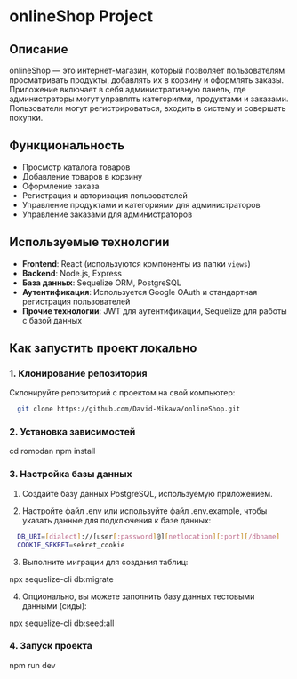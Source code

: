 # onlineShop Project

## Описание

onlineShop — это интернет-магазин, который позволяет пользователям просматривать продукты, добавлять их в корзину и оформлять заказы. Приложение включает в себя административную панель, где администраторы могут управлять категориями, продуктами и заказами. Пользователи могут регистрироваться, входить в систему и совершать покупки.

## Функциональность

- Просмотр каталога товаров
- Добавление товаров в корзину
- Оформление заказа
- Регистрация и авторизация пользователей
- Управление продуктами и категориями для администраторов
- Управление заказами для администраторов

## Используемые технологии

- **Frontend**: React (используются компоненты из папки `views`)
- **Backend**: Node.js, Express
- **База данных**: Sequelize ORM, PostgreSQL
- **Аутентификация**: Используется Google OAuth и стандартная регистрация пользователей
- **Прочие технологии**: JWT для аутентификации, Sequelize для работы с базой данных

## Как запустить проект локально

### 1. Клонирование репозитория

Склонируйте репозиторий с проектом на свой компьютер:

```bash
  git clone https://github.com/David-Mikava/onlineShop.git
```

### 2. Установка зависимостей

cd romodan
npm install

### 3. Настройка базы данных

1. Создайте базу данных PostgreSQL, используемую приложением.

2. Настройте файл .env или используйте файл .env.example, чтобы указать данные для подключения к базе данных:
```bash
  DB_URI=[dialect]://[user[:password]@][netlocation][:port][/dbname]
  COOKIE_SEKRET=sekret_cookie
```

3. Выполните миграции для создания таблиц:
  
  npx sequelize-cli db:migrate

4. Опционально, вы можете заполнить базу данных тестовыми данными (сиды):

  npx sequelize-cli db:seed:all

### 4. Запуск проекта

  npm run dev

